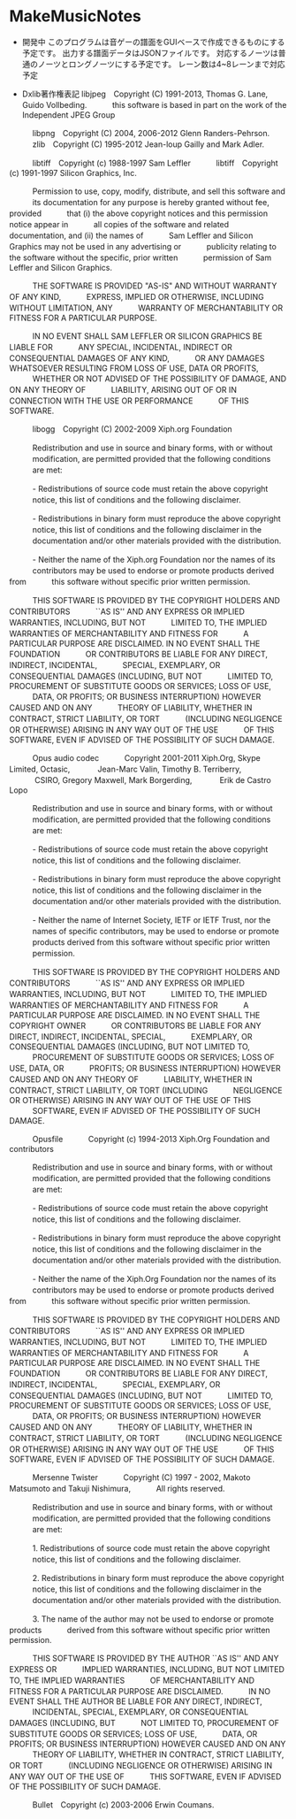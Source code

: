 # MakeMusicNotes
- 開発中
このプログラムは音ゲーの譜面をGUIベースで作成できるものにする予定です。
出力する譜面データはJSONファイルです。
対応するノーツは普通のノーツとロングノーツにする予定です。
レーン数は4~8レーンまで対応予定

- Dxlib著作権表記
libjpeg　Copyright (C) 1991-2013, Thomas G. Lane, Guido Vollbeding.
　　　this software is based in part on the work of the Independent JPEG Group


　　　libpng　Copyright (C) 2004, 2006-2012 Glenn Randers-Pehrson.
　　　zlib　Copyright (C) 1995-2012 Jean-loup Gailly and Mark Adler.


　　　libtiff　Copyright (c) 1988-1997 Sam Leffler
　　　libtiff　Copyright (c) 1991-1997 Silicon Graphics, Inc.

　　　Permission to use, copy, modify, distribute, and sell this software and
　　　its documentation for any purpose is hereby granted without fee, provided
　　　that (i) the above copyright notices and this permission notice appear in
　　　all copies of the software and related documentation, and (ii) the names of
　　　Sam Leffler and Silicon Graphics may not be used in any advertising or
　　　publicity relating to the software without the specific, prior written
　　　permission of Sam Leffler and Silicon Graphics.

　　　THE SOFTWARE IS PROVIDED "AS-IS" AND WITHOUT WARRANTY OF ANY KIND,
　　　EXPRESS, IMPLIED OR OTHERWISE, INCLUDING WITHOUT LIMITATION, ANY
　　　WARRANTY OF MERCHANTABILITY OR FITNESS FOR A PARTICULAR PURPOSE.

　　　IN NO EVENT SHALL SAM LEFFLER OR SILICON GRAPHICS BE LIABLE FOR
　　　ANY SPECIAL, INCIDENTAL, INDIRECT OR CONSEQUENTIAL DAMAGES OF ANY KIND,
　　　OR ANY DAMAGES WHATSOEVER RESULTING FROM LOSS OF USE, DATA OR PROFITS,
　　　WHETHER OR NOT ADVISED OF THE POSSIBILITY OF DAMAGE, AND ON ANY THEORY OF
　　　LIABILITY, ARISING OUT OF OR IN CONNECTION WITH THE USE OR PERFORMANCE
　　　OF THIS SOFTWARE.


　　　libogg　Copyright (C) 2002-2009 Xiph.org Foundation

　　　Redistribution and use in source and binary forms, with or without
　　　modification, are permitted provided that the following conditions
　　　are met:

　　　- Redistributions of source code must retain the above copyright
　　　notice, this list of conditions and the following disclaimer.

　　　- Redistributions in binary form must reproduce the above copyright
　　　notice, this list of conditions and the following disclaimer in the
　　　documentation and/or other materials provided with the distribution.

　　　- Neither the name of the Xiph.org Foundation nor the names of its
　　　contributors may be used to endorse or promote products derived from
　　　this software without specific prior written permission.

　　　THIS SOFTWARE IS PROVIDED BY THE COPYRIGHT HOLDERS AND CONTRIBUTORS
　　　``AS IS'' AND ANY EXPRESS OR IMPLIED WARRANTIES, INCLUDING, BUT NOT
　　　LIMITED TO, THE IMPLIED WARRANTIES OF MERCHANTABILITY AND FITNESS FOR
　　　A PARTICULAR PURPOSE ARE DISCLAIMED. IN NO EVENT SHALL THE FOUNDATION
　　　OR CONTRIBUTORS BE LIABLE FOR ANY DIRECT, INDIRECT, INCIDENTAL,
　　　SPECIAL, EXEMPLARY, OR CONSEQUENTIAL DAMAGES (INCLUDING, BUT NOT
　　　LIMITED TO, PROCUREMENT OF SUBSTITUTE GOODS OR SERVICES; LOSS OF USE,
　　　DATA, OR PROFITS; OR BUSINESS INTERRUPTION) HOWEVER CAUSED AND ON ANY
　　　THEORY OF LIABILITY, WHETHER IN CONTRACT, STRICT LIABILITY, OR TORT
　　　(INCLUDING NEGLIGENCE OR OTHERWISE) ARISING IN ANY WAY OUT OF THE USE
　　　OF THIS SOFTWARE, EVEN IF ADVISED OF THE POSSIBILITY OF SUCH DAMAGE.


　　　Opus audio codec
　　　Copyright 2001-2011 Xiph.Org, Skype Limited, Octasic,
　　　 Jean-Marc Valin, Timothy B. Terriberry,
　　　 CSIRO, Gregory Maxwell, Mark Borgerding,
　　　 Erik de Castro Lopo

　　　Redistribution and use in source and binary forms, with or without
　　　modification, are permitted provided that the following conditions
　　　are met:

　　　- Redistributions of source code must retain the above copyright
　　　notice, this list of conditions and the following disclaimer.

　　　- Redistributions in binary form must reproduce the above copyright
　　　notice, this list of conditions and the following disclaimer in the
　　　documentation and/or other materials provided with the distribution.

　　　- Neither the name of Internet Society, IETF or IETF Trust, nor the
　　　names of specific contributors, may be used to endorse or promote
　　　products derived from this software without specific prior written
　　　permission.

　　　THIS SOFTWARE IS PROVIDED BY THE COPYRIGHT HOLDERS AND CONTRIBUTORS
　　　``AS IS'' AND ANY EXPRESS OR IMPLIED WARRANTIES, INCLUDING, BUT NOT
　　　LIMITED TO, THE IMPLIED WARRANTIES OF MERCHANTABILITY AND FITNESS FOR
　　　A PARTICULAR PURPOSE ARE DISCLAIMED. IN NO EVENT SHALL THE COPYRIGHT OWNER
　　　OR CONTRIBUTORS BE LIABLE FOR ANY DIRECT, INDIRECT, INCIDENTAL, SPECIAL,
　　　EXEMPLARY, OR CONSEQUENTIAL DAMAGES (INCLUDING, BUT NOT LIMITED TO,
　　　PROCUREMENT OF SUBSTITUTE GOODS OR SERVICES; LOSS OF USE, DATA, OR
　　　PROFITS; OR BUSINESS INTERRUPTION) HOWEVER CAUSED AND ON ANY THEORY OF
　　　LIABILITY, WHETHER IN CONTRACT, STRICT LIABILITY, OR TORT (INCLUDING
　　　NEGLIGENCE OR OTHERWISE) ARISING IN ANY WAY OUT OF THE USE OF THIS
　　　SOFTWARE, EVEN IF ADVISED OF THE POSSIBILITY OF SUCH DAMAGE.


　　　Opusfile
　　　Copyright (c) 1994-2013 Xiph.Org Foundation and contributors

　　　Redistribution and use in source and binary forms, with or without
　　　modification, are permitted provided that the following conditions
　　　are met:

　　　- Redistributions of source code must retain the above copyright
　　　notice, this list of conditions and the following disclaimer.

　　　- Redistributions in binary form must reproduce the above copyright
　　　notice, this list of conditions and the following disclaimer in the
　　　documentation and/or other materials provided with the distribution.

　　　- Neither the name of the Xiph.Org Foundation nor the names of its
　　　contributors may be used to endorse or promote products derived from
　　　this software without specific prior written permission.

　　　THIS SOFTWARE IS PROVIDED BY THE COPYRIGHT HOLDERS AND CONTRIBUTORS
　　　``AS IS'' AND ANY EXPRESS OR IMPLIED WARRANTIES, INCLUDING, BUT NOT
　　　LIMITED TO, THE IMPLIED WARRANTIES OF MERCHANTABILITY AND FITNESS FOR
　　　A PARTICULAR PURPOSE ARE DISCLAIMED. IN NO EVENT SHALL THE FOUNDATION
　　　OR CONTRIBUTORS BE LIABLE FOR ANY DIRECT, INDIRECT, INCIDENTAL,
　　　SPECIAL, EXEMPLARY, OR CONSEQUENTIAL DAMAGES (INCLUDING, BUT NOT
　　　LIMITED TO, PROCUREMENT OF SUBSTITUTE GOODS OR SERVICES; LOSS OF USE,
　　　DATA, OR PROFITS; OR BUSINESS INTERRUPTION) HOWEVER CAUSED AND ON ANY
　　　THEORY OF LIABILITY, WHETHER IN CONTRACT, STRICT LIABILITY, OR TORT
　　　(INCLUDING NEGLIGENCE OR OTHERWISE) ARISING IN ANY WAY OUT OF THE USE
　　　OF THIS SOFTWARE, EVEN IF ADVISED OF THE POSSIBILITY OF SUCH DAMAGE.


　　　Mersenne Twister
　　　Copyright (C) 1997 - 2002, Makoto Matsumoto and Takuji Nishimura,
　　　All rights reserved.

　　　Redistribution and use in source and binary forms, with or without
　　　modification, are permitted provided that the following conditions
　　　are met:

　　　1. Redistributions of source code must retain the above copyright
　　　notice, this list of conditions and the following disclaimer.

　　　2. Redistributions in binary form must reproduce the above copyright
　　　notice, this list of conditions and the following disclaimer in the
　　　documentation and/or other materials provided with the distribution.

　　　3. The name of the author may not be used to endorse or promote products
　　　derived from this software without specific prior written permission.

　　　THIS SOFTWARE IS PROVIDED BY THE AUTHOR ``AS IS'' AND ANY EXPRESS OR
　　　IMPLIED WARRANTIES, INCLUDING, BUT NOT LIMITED TO, THE IMPLIED WARRANTIES
　　　OF MERCHANTABILITY AND FITNESS FOR A PARTICULAR PURPOSE ARE DISCLAIMED.
　　　IN NO EVENT SHALL THE AUTHOR BE LIABLE FOR ANY DIRECT, INDIRECT,
　　　INCIDENTAL, SPECIAL, EXEMPLARY, OR CONSEQUENTIAL DAMAGES (INCLUDING, BUT
　　　NOT LIMITED TO, PROCUREMENT OF SUBSTITUTE GOODS OR SERVICES; LOSS OF USE,
　　　DATA, OR PROFITS; OR BUSINESS INTERRUPTION) HOWEVER CAUSED AND ON ANY
　　　THEORY OF LIABILITY, WHETHER IN CONTRACT, STRICT LIABILITY, OR TORT
　　　(INCLUDING NEGLIGENCE OR OTHERWISE) ARISING IN ANY WAY OUT OF THE USE OF
　　　THIS SOFTWARE, EVEN IF ADVISED OF THE POSSIBILITY OF SUCH DAMAGE.


　　　Bullet　Copyright (c) 2003-2006 Erwin Coumans.
